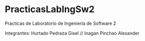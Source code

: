 # PracticasLabIngSw2
Practicas de Laboratorio de Ingeniería de Software 2

Integrantes: Hurtado Pedraza Gisel //
             Inagan Pinchao Alexander
